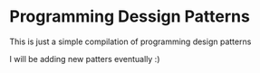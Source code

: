 # Programming Dessign Patterns

This is just a simple compilation of programming design patterns

I will be adding new patters eventually :)
